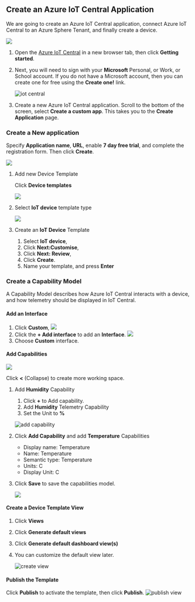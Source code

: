 ## Create an Azure IoT Central Application

We are going to create an Azure IoT Central application, connect Azure IoT Central to an Azure Sphere Tenant, and finally create a device.

![](resources/azure_iot_central.png)

1. Open the [Azure IoT Central](https://azure.microsoft.com/en-au/services/iot-central/?WT.mc_id=github-blog-dglover) in a new browser tab, then click **Getting started**.

2. Next, you will need to sign with your **Microsoft** Personal, or Work, or School account. If you do not have a Microsoft account, then you can create one for free using the **Create one!** link.

    ![iot central](resources/iot-central-login.png)

3. Create a new Azure IoT Central application. Scroll to the bottom of the screen, select **Create a custom app**. This takes you to the **Create Application** page.

### Create a **New application**

Specify **Application name**, **URL**, enable **7 day free trial**, and complete the registration form. Then click **Create**.

![](resources/iot-central-new-application.png)

1. Add new Device Template

    Click **Device templates**

    ![](resources/iot-central-device-template.png)

2. Select **IoT device** template type

    ![](resources/iot-central-new-iot-device-template.png)

3. Create an **IoT Device** Template

    1. Select **IoT device**,
    2. Click **Next:Customise**,
    3. Click **Next: Review**,
    4. Click **Create**.
    5. Name your template, and press **Enter**

### Create a Capability Model

A Capability Model describes how Azure IoT Central interacts with a device, and how telemetry should be displayed in IoT Central.

#### Add an Interface

1. Click **Custom**,
![](resources/iot-central-create-custom.png)
2. Click the **+ Add interface** to add an **Interface**.
![](resources/iot-central-add-interface.png)
3. Choose **Custom** interface.
<!-- ![](resources/iot-central-capability-model.png) -->

#### Add Capabilities

![](resources/iot-central-add-capability.png)

Click **<** (Collapse) to create more working space.

1. Add **Humidity** Capability
    1. Click **+** to Add capability.
    2. Add **Humidity** Telemetry Capability
    3. Set the Unit to **%**

    ![add capability](resources/iot-central-add-capability-humidity.png)

2. Click **Add Capability** and add **Temperature** Capabilities

    * Display name: Temperature
    * Name: Temperature
    * Semantic type: Temperature
    * Units: C
    * Display Unit: C

3. Click **Save** to save the capabilities model.

    ![](resources/iot-central-save-capabilities.png)

#### Create a Device Template View

1. Click **Views**
2. Click **Generate default views**
3. Click **Generate default dashboard view(s)**
4. You can customize the default view later.

    ![create view](resources/iot-central-create-view.png)

#### Publish the Template

Click **Publish** to activate the template, then click **Publish**.
![publish view](resources/iot-central-publish-view.png)